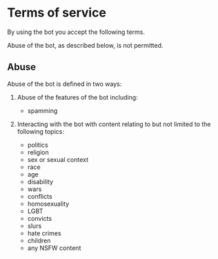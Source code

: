 # Terms of service

By using the bot you accept the following terms.

Abuse of the bot, as described below, is not permitted.

## Abuse

Abuse of the bot is defined in two ways:

1. Abuse of the features of the bot including:
    - spamming

2. Interacting with the bot with content relating to but not limited to the following topics:

    - politics
    - religion
    - sex or sexual context
    - race
    - age
    - disability
    - wars
    - conflicts
    - homosexuality
    - LGBT
    - convicts
    - slurs
    - hate crimes
    - children
    - any NSFW content
